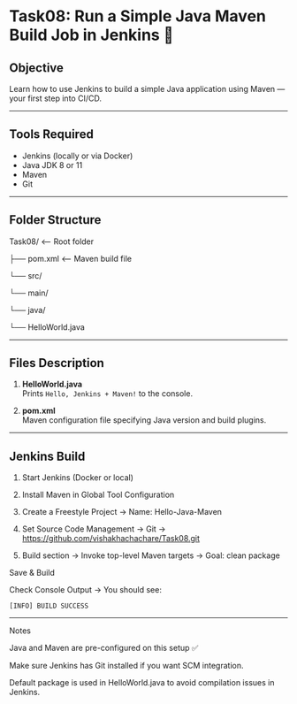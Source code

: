 # Task08: Run a Simple Java Maven Build Job in Jenkins 🚀

## Objective
Learn how to use Jenkins to build a simple Java application using Maven — your first step into CI/CD.

---

## Tools Required
- Jenkins (locally or via Docker)
- Java JDK 8 or 11
- Maven
- Git

---

## Folder Structure

Task08/ <-- Root folder

├── pom.xml <-- Maven build file

└── src/

└── main/

└── java/

└── HelloWorld.java

---


## Files Description
1. **HelloWorld.java**  
   Prints `Hello, Jenkins + Maven!` to the console.

2. **pom.xml**  
   Maven configuration file specifying Java version and build plugins.

---

## Jenkins Build

1. Start Jenkins (Docker or local)

2. Install Maven in Global Tool Configuration

3. Create a Freestyle Project → Name: Hello-Java-Maven

4. Set Source Code Management → Git → https://github.com/vishakhachachare/Task08.git

5. Build section → Invoke top-level Maven targets → Goal: clean package

Save & Build

Check Console Output → You should see:

```
[INFO] BUILD SUCCESS
```

---

Notes

Java and Maven are pre-configured on this setup ✅

Make sure Jenkins has Git installed if you want SCM integration.

Default package is used in HelloWorld.java to avoid compilation issues in Jenkins.
